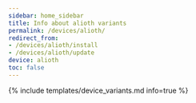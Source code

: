 ```yaml
---
sidebar: home_sidebar
title: Info about alioth variants
permalink: /devices/alioth/
redirect_from:
- /devices/alioth/install
- /devices/alioth/update
device: alioth
toc: false
---
```

{% include templates/device_variants.md info=true %}
